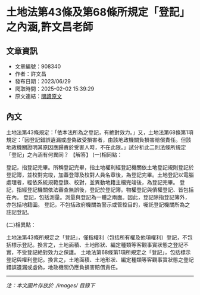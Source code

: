 # 土地法第43條及第68條所規定「登記」之內涵,許文昌老師

## 文章資訊
- 文章編號：908340
- 作者：許文昌
- 發布日期：2023/06/29
- 爬取時間：2025-02-02 15:39:29
- 原文連結：[閱讀原文](https://real-estate.get.com.tw/Columns/detail.aspx?no=908340)

## 內文
土地法第43條規定：「依本法所為之登記，有絶對效力。」又，土地法第68條第1項規定：「因登記錯誤遺漏或虛偽致受損害者，由該地政機關負損害賠償責任。但該地政機關證明其原因應歸責於受害人時，不在此限。」試分析此二則法條所規定「登記」之內涵有何異同？
【解答】
(一)相同點：

登記，指登記完畢。所稱登記完畢，指土地權利經登記機關依土地登記規則登記於登記簿，並校對完竣，加蓋登簿及校對人員名章後，為登記完畢。土地登記以電腦處理者，經依系統規範登錄、校對，並異動地籍主檔完竣後，為登記完畢。
登記，指經登記機關依法審查無誤後，登記於登記簿。物權登記與債權登記、皆包括在內。
登記，包括測量。測量與登記為一體之兩面。因此，登記除指登記簿外，亦包括地籍圖。
登記，不包括政府機關為警示或管控目的，囑託登記機關所為之註記登記。

(二)相異點：

土地法第43條所規定之「登記」，僅指權利（包括所有權及他項權利）登記，不包括標示登記。換言之，土地面積、土地形狀、編定種類等客觀事實狀態之登記不實，不受登記絶對效力之保護。
土地法第68條第1項所規定之「登記」，包括標示登記與權利登記。換言之，土地面積、土地形狀、編定種類等客觀事實狀態之登記錯誤遺漏或虛偽，地政機關仍應負損害賠償責任。

---
*注：本文圖片存放於 ./images/ 目錄下*
